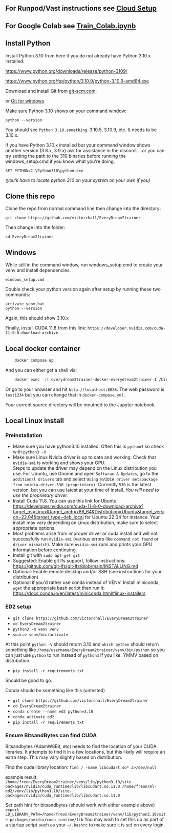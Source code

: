 ## For Runpod/Vast instructions see [Cloud Setup](/doc/CLOUD_SETUP.md)
## For Google Colab see [Train_Colab.ipynb](/Train_Colab.ipynb)

## Install Python

Install Python 3.10 from here if you do not already have Python 3.10.x installed.

https://www.python.org/downloads/release/python-3109/

https://www.python.org/ftp/python/3.10.9/python-3.10.9-amd64.exe

Download and install Git from [git-scm.com](https://git-scm.com/).

or [Git for windows](https://gitforwindows.org/)

Make sure Python 3.10 shows on your command window:

    python --version

You should see ```Python 3.10.something```.  3.10.5, 3.10.9, etc.  It needs to be 3.10.x.

If you have Python 3.10.x installed but your command window shows another version (3.8.x, 3.9.x) ask for assistance in the discord.
...or you can try setting the path to the 310 binaries before running the windows_setup.cmd if you know what you're doing.

    SET PYTHON=C:\Python310\python.exe

*(you'll have to locate python 310 on your system on your own if you)*

## Clone this repo
Clone the repo from normal command line then change into the directory:

    git clone https://github.com/victorchall/EveryDream2trainer

Then change into the folder:

    cd EveryDream2trainer

## Windows

While still in the command window, run windows_setup.cmd to create your venv and install dependencies.

    windows_setup.cmd

Double check your python version again after setup by running these two commands:

    activate_venv.bat
    python --version

Again, this should show 3.10.x

Finally, install CUDA 11.8 from this link: `https://developer.nvidia.com/cuda-11-8-0-download-archive`

## Local docker container

```sh
    docker compose up
```

And you can either get a shell via:
```sh
    docker exec -it everydream2trainer-docker-everydream2trainer-1 /bin/bash
```

Or go to your browser and hit `http://localhost:8888`. The web password is
`test1234` but you can change that in `docker-compose.yml`.

Your current source directory will be moutned to the Jupyter notebook.

## Local Linux install

### Preinstallation
* Make sure you have python3.10 installed.  Often this is `python3` so check with `python3 -V`
* Make sure Linux Nvidia driver is up to date and working. 
Check that `nvidia-smi` is working and shows your GPU.  
Steps to update the driver may depend on the Linux distribution you use.  For Ubuntu, use Gnome and open `Softwrae & Updates`, go to the `additional drivers` tab and select `Using NVIDIA driver metapackage from nvidia-driver-530 (proprietary)`.  Currently `530` is the latest version, but you can use latest at your time of install.
*You will need to use the proprietary driver.*
* Install Cuda 11.8. You can use this link for Ubuntu: https://developer.nvidia.com/cuda-11-8-0-download-archive?target_os=Linux&target_arch=x86_64&Distribution=Ubuntu&target_version=22.04&target_type=deb_local for Ubuntu 22.04 for instance.  Your install may vary depending on Linux distribution, make sure to select appropriate options.
* Most problems arise from improper driver or cuda install and will not successfully run `nvidia-smi` (various errors like `command not found` or `driver mismatch`).  Make sure `nvidia-smi` runs and prints your GPU information before continuing.
* Install git with `sudo apt-get git`
* Suggested: Enable git lfs support, follow instructions: https://github.com/git-lfs/git-lfs/blob/main/INSTALLING.md
* Optional: Enable remote desktop and/or SSH (see instructions for your distribution)
* Optional if you'd rather use conda instead of VENV: Install miniconda, `wget` the appropriate bash script then run it: https://docs.conda.io/en/latest/miniconda.html#linux-installers

### ED2 setup
* `git clone https://github.com/victorchall/EveryDream2trainer`
* `cd EveryDream2trainer`
* `python3 -m venv venv`
* `source venv/bin/activate`

At this point `python -V` should return 3.10 and `which python` should return something like `/home/username/EveryDream2trainer/venv/bin/python` so you can just use `python` to run instead of `python3` if you like.  YMMV based on distribution.
* `pip install -r requirements.txt`

Should be good to go.

Conda should be something like this (untested)
* `git clone https://github.com/victorchall/EveryDream2trainer`
* `cd EveryDream2trainer`
* `conda create --name ed2 python=3.10`
* `conda activate ed2`
* `pip install -r requirements.txt`

### Ensure BitsandBytes can find CUDA
Bitsandbytes (AdamW8Bit, etc) needs to find the location of your CUDA libraries.  It attempts to find it in a few locations, but this likely will require an extra step. 
 This may vary slightly based on distribution.

Find the cuda library location:
`find / -name libcudart.so* 2>/dev/null`

example result:
`/home/freon/EveryDream2trainer/venv/lib/python3.10/site-packages/nvidia/cuda_runtime/lib/libcudart.so.11.0 /home/freon/ml-ed2/venv/lib/python3.10/site-packages/nvidia/cuda_runtime/lib/libcudart.so.11.0`

Set path hint for bitsandbytes (should work with either example above)
`export LD_LIBRARY_PATH=/home/freon/EveryDream2trainer/venv/lib/python3.10/site-packages/nvidia/cuda_runtime/lib`
You may wish to set this up as part of a startup script such as your `~/.bashrc` to make sure it is set on every login.
